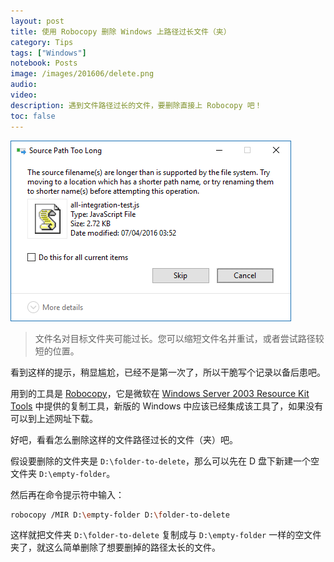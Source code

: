 ```yaml
---
layout: post
title: 使用 Robocopy 删除 Windows 上路径过长文件（夹）
category: Tips
tags: ["Windows"]
notebook: Posts
image: /images/201606/delete.png
audio:
video:
description: 遇到文件路径过长的文件，要删除直接上 Robocopy 吧！
toc: false
---
```


![windows notice](/images/201606/delete_file.png)

> 文件名对目标文件夹可能过长。您可以缩短文件名并重试，或者尝试路径较短的位置。

看到这样的提示，稍显尴尬，已经不是第一次了，所以干脆写个记录以备后患吧。

用到的工具是 [Robocopy](https://technet.microsoft.com/en-gb/library/cc733145(v=ws.10).aspx)，它是微软在 [Windows Server 2003 Resource Kit Tools](https://www.microsoft.com/en-us/download/details.aspx?id=17657) 中提供的复制工具，新版的 Windows 中应该已经集成该工具了，如果没有可以到上述网址下载。

好吧，看看怎么删除这样的文件路径过长的文件（夹）吧。

假设要删除的文件夹是 `D:\folder-to-delete`，那么可以先在 D 盘下新建一个空文件夹 `D:\empty-folder`。

然后再在命令提示符中输入：

```bash
robocopy /MIR D:\empty-folder D:\folder-to-delete
```

这样就把文件夹 `D:\folder-to-delete` 复制成与 `D:\empty-folder` 一样的空文件夹了，就这么简单删除了想要删掉的路径太长的文件。
